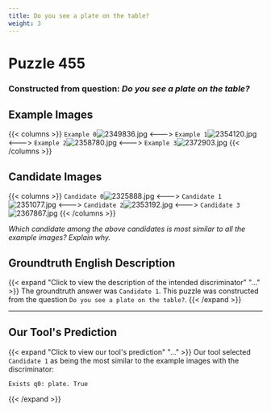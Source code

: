 ```yaml
---
title: Do you see a plate on the table?
weight: 3
---
```


# Puzzle 455
### Constructed from question: _Do you see a plate on the table?_


## Example Images
{{< columns >}}
`Example 0`![2349836.jpg](/gqa_images/2349836.jpg)
<--->
`Example 1`![2354120.jpg](/gqa_images/2354120.jpg)
<--->
`Example 2`![2358780.jpg](/gqa_images/2358780.jpg)
<--->
`Example 3`![2372903.jpg](/gqa_images/2372903.jpg)
{{< /columns >}}

## Candidate Images
{{< columns >}}
`Candidate 0`![2325888.jpg](/gqa_images/2325888.jpg)
<--->
`Candidate 1`![2351077.jpg](/gqa_images/2351077.jpg)
<--->
`Candidate 2`![2353192.jpg](/gqa_images/2353192.jpg)
<--->
`Candidate 3`![2367867.jpg](/gqa_images/2367867.jpg)
{{< /columns >}}

*Which candidate among the above candidates is most similar to all the example images? Explain why.*

## Groundtruth English Description

{{< expand "Click to view the description of the intended discriminator" "..." >}}
The groundtruth answer was `Candidate 1`. This puzzle was constructed from the question `Do you see a plate on the table?`.
{{< /expand >}}

---

## Our Tool's Prediction

{{< expand "Click to view our tool's prediction" "..." >}}
Our tool selected `Candidate 1` as being the most similar to the example images with the discriminator:
```plaintext
Exists q0: plate. True
```
{{< /expand >}}
